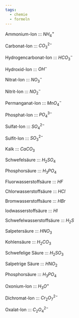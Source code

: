 ```yaml
---
tags:
  - chemie
  - formeln
---
```

Ammonium-Ion ::: $NH_4^+$
<!--SR:!2024-10-17,17,311!2024-10-12,13,290-->

<!--SR:!2025-05-21,249,338-->

Carbonat-Ion ::: $CO_3^{2-}$
<!--SR:!2024-10-18,18,311!2024-10-16,17,300-->

<!--SR:!2025-02-21,166,326-->

Hydrogencarbonat-Ion ::: $HCO_3^-$
<!--SR:!2024-10-16,16,311!2024-10-13,14,290-->

<!--SR:!2024-11-12,90,280-->
Hydroxid-Ion ::: $OH^-$
<!--SR:!2024-10-14,14,311!2024-10-17,18,300-->

<!--SR:!2025-01-10,126,306-->

Nitrat-Ion ::: $NO_3^-$
<!--SR:!2024-10-15,15,311!2024-10-08,10,280-->

<!--SR:!2025-02-15,162,314-->

Nitrit-Ion ::: $NO_2^-$
<!--SR:!2024-10-17,18,300!2024-10-17,14,291-->

<!--SR:!2025-01-25,141,303-->

Permanganat-Ion ::: $MnO_4^-$
<!--SR:!2024-10-16,17,300!2024-10-15,15,311-->

<!--SR:!2025-03-06,179,314-->

Phosphat-Ion ::: $PO_4^{3-}$
<!--SR:!2024-10-15,16,300!2024-10-18,18,319-->

<!--SR:!2025-04-05,207,320-->

Sulfat-Ion ::: $SO_4^{2-}$
<!--SR:!2024-10-16,17,300!2024-10-14,14,311-->

<!--SR:!2025-01-07,123,283-->

Sulfit-Ion ::: $SO_3^{2-}$
<!--SR:!2024-10-14,15,290!2024-10-16,16,311-->

<!--SR:!2025-03-26,199,320-->

Kalk ::: $CaCO_3$
<!--SR:!2024-10-15,15,309!2024-10-16,17,300-->

<!--SR:!2024-10-01,8,240-->

Schwefelsäure ::: $H_2SO_4$
<!--SR:!2024-10-02,2,271!2024-10-09,6,270-->

<!--SR:!2024-11-07,88,274-->

Phosphorsäure ::: $H_3PO_4$
<!--SR:!2000-01-01,1,250!2024-10-07,4,316-->
<!--SR:!2000-01-01,1,250!2024-10-04,4,313-->
<!--SR:!2024-10-04,4,313!2024-10-03,4,302-->
<!--SR:!2024-10-03,4,302!2024-10-02,4,301-->
<!--SR:!2000-01-01,1,250!2024-10-01,4,300-->
<!--SR:!2024-10-01,4,300!2024-09-30,4,291-->
<!--SR:!2000-01-01,1,250!2024-09-29,4,270-->

<!--SR:!2025-01-21,137,286-->

Fluorwasserstoffsäure ::: $HF$
<!--SR:!2024-10-13,14,300!2024-10-16,16,311-->

<!--SR:!2024-10-03,24,280-->


Chlorwasserstoffsäure ::: $HCl$
<!--SR:!2024-10-14,14,311!2024-10-15,16,300-->

<!--SR:!2025-01-11,127,303-->

Bromwasserstoffsäure ::: $HBr$
<!--SR:!2024-10-15,16,300!2024-10-15,15,311-->

<!--SR:!2025-03-03,178,320-->

Iodwasserstoffsäure ::: $HI$
<!--SR:!2024-10-15,15,311!2024-10-12,13,290-->

<!--SR:!2025-02-10,157,319-->

Schwefelwasserstoffsäure ::: $H_2S$
<!--SR:!2024-10-17,17,319!2024-10-11,12,280-->

<!--SR:!2024-09-27,19,286-->

Salpetersäure ::: $HNO_3$
<!--SR:!2024-10-14,15,300!2024-10-16,16,311-->

<!--SR:!2024-12-02,108,299-->

Kohlensäure ::: $H_2CO_3$
<!--SR:!2024-10-17,18,300!2024-10-17,17,311-->

<!--SR:!2025-02-25,170,320-->

Schwefelige Säure ::: $H_2SO_3$
<!--SR:!2024-10-16,13,271!2024-10-14,15,300-->

<!--SR:!2024-11-18,73,274-->

Salpetrige Säure ::: $HNO_2$
<!--SR:!2024-10-12,9,280!2024-10-18,18,311-->

<!--SR:!2024-12-26,111,286-->

Phosphorsäure ::: $H_3PO_4$

<!--SR:!2024-11-02,86,283-->

Oxonium-Ion ::: $H_3O^+$
<!--SR:!2024-10-17,17,311!2024-10-14,15,290-->

<!--SR:!2025-04-12,211,326-->

Dichromat-Ion ::: $Cr_2O_7^{2-}$
<!--SR:!2024-10-17,18,300!2024-10-18,18,319-->

<!--SR:!2024-10-08,21,243-->

Oxalat-Ion ::: $C_2O_4^{2-}$
<!--SR:!2024-10-09,10,280!2024-10-19,16,320-->

<!--SR:!2024-10-09,25,286-->


